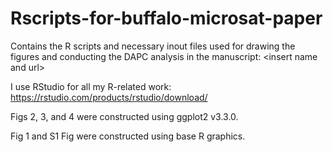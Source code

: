 # Rscripts-for-buffalo-microsat-paper
Contains the R scripts and necessary inout files used for drawing the figures and conducting the DAPC analysis in the manuscript: &lt;insert name and url>

I use RStudio for all my R-related work: https://rstudio.com/products/rstudio/download/

Figs 2, 3, and 4 were constructed using ggplot2 v3.3.0.

Fig 1 and S1 Fig were constructed using base R graphics.
